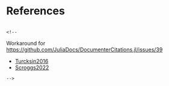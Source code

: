# References

```@bibliography
```

```@raw html
<!--
```
Workaround for https://github.com/JuliaDocs/DocumenterCitations.jl/issues/39
 - [Turcksin2016](@cite)
 - [Scroggs2022](@cite)
```@raw html
-->
```
